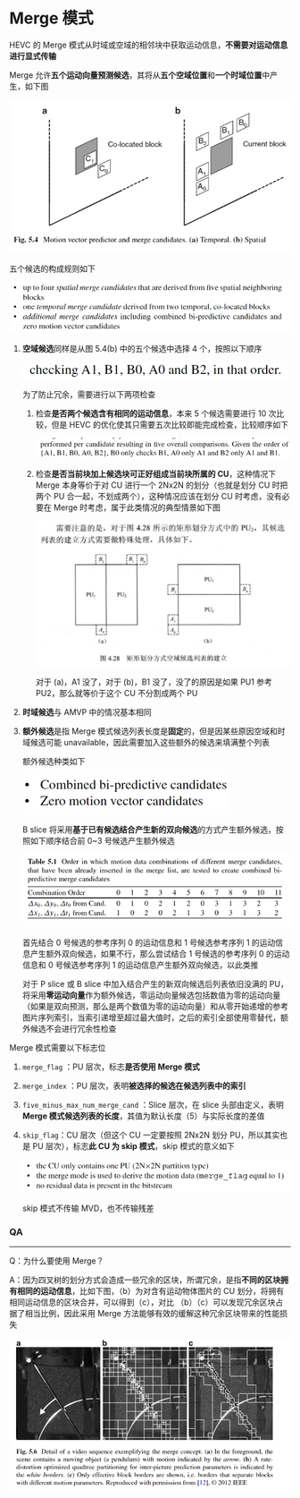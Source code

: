 # Merge 模式

HEVC 的 Merge 模式从时域或空域的相邻块中获取运动信息，**不需要对运动信息进行显式传输**

Merge 允许**五个运动向量预测候选**，其将从**五个空域位置**和**一个时域位置**中产生，如下图

![Merge%20%E6%A8%A1%E5%BC%8F%2037e040729da8416787814458f4c90106/Untitled.png](markdown_images/Untitled-1604936611656.png)

五个候选的构成规则如下

![Merge%20%E6%A8%A1%E5%BC%8F%2037e040729da8416787814458f4c90106/Untitled%201.png](markdown_images/Untitled%201-1604936611656.png)

1. **空域候选**同样是从图 5.4(b) 中的五个候选中选择 4 个，按照以下顺序

   ![Merge%20%E6%A8%A1%E5%BC%8F%2037e040729da8416787814458f4c90106/Untitled%202.png](markdown_images/Untitled%202-1604936611656.png)

   为了防止冗余，需要进行以下两项检查

   1. 检查**是否两个候选含有相同的运动信息**，本来 5 个候选需要进行 10 次比较，但是 HEVC 的优化使其只需要五次比较即能完成检查，比较顺序如下

      ![Merge%20%E6%A8%A1%E5%BC%8F%2037e040729da8416787814458f4c90106/Untitled%203.png](markdown_images/Untitled%203-1604936611656.png)

   2. 检查**是否当前块加上候选块可正好组成当前块所属的 CU**，这种情况下 Merge 本身等价于对 CU 进行一个 2Nx2N 的划分（也就是划分 CU 时把两个 PU 合一起，不划成两个），这种情况应该在划分 CU 时考虑，没有必要在 Merge 时考虑，属于此类情况的典型情景如下图

      ![Merge%20%E6%A8%A1%E5%BC%8F%2037e040729da8416787814458f4c90106/Untitled%204.png](markdown_images/Untitled%204-1604936611656.png)

      对于 (a)，A1 没了，对于 (b)，B1 没了，没了的原因是如果 PU1 参考 PU2，那么就等价于这个 CU 不分割成两个 PU

2. **时域候选**与 AMVP 中的情况基本相同

3. **额外候选**是指 Merge 模式候选列表长度是**固定**的，但是因某些原因空域和时域候选可能 unavailable，因此需要加入这些额外的候选来填满整个列表

   额外候选种类如下

   ![Merge%20%E6%A8%A1%E5%BC%8F%2037e040729da8416787814458f4c90106/Untitled%205.png](markdown_images/Untitled%205-1604936611656.png)

   B slice 将采用**基于已有候选结合产生新的双向候选**的方式产生额外候选，按照如下顺序结合前 0~3 号候选产生额外候选

   ![Merge%20%E6%A8%A1%E5%BC%8F%2037e040729da8416787814458f4c90106/Untitled%206.png](markdown_images/Untitled%206-1604936611656.png)

   首先结合 0 号候选的参考序列 0 的运动信息和 1 号候选参考序列 1 的运动信息产生额外双向候选，如果不行，那么尝试结合 1 号候选的参考序列 0 的运动信息和 0 号候选参考序列 1 的运动信息产生额外双向候选，以此类推

   对于 P slice 或 B slice 中加入结合产生的新双向候选后列表依旧没满的 PU，将采用**零运动向量**作为额外候选，零运动向量候选包括数值为零的运动向量（如果是双向预测，那么是两个数值为零的运动向量）和从零开始递增的参考图片序列索引，当索引递增至超过最大值时，之后的索引全部使用零替代，额外候选不会进行冗余性检查

Merge 模式需要以下标志位

1. `merge_flag` ：PU 层次，标志**是否使用 Merge 模式**

2. `merge_index` ：PU 层次，表明**被选择的候选在候选列表中的索引**

3. `five_minus_max_num_merge_cand` ：Slice 层次，在 slice 头部由定义，表明 **Merge 模式候选列表的长度**，其值为默认长度（5）与实际长度的差值

4. `skip_flag`：CU 层次（但这个 CU 一定要按照 2Nx2N 划分 PU，所以其实也是 PU 层次），标志**此 CU 为 skip 模式**，skip 模式的意义如下

   ![Merge%20%E6%A8%A1%E5%BC%8F%2037e040729da8416787814458f4c90106/Untitled%207.png](markdown_images/Untitled%207-1604936611656.png)

   skip 模式不传输 MVD，也不传输残差

### QA

---

Q：为什么要使用 Merge？

A：因为四叉树的划分方式会造成一些冗余的区块，所谓冗余，是指**不同的区块拥有相同的运动信息**，比如下图，（b）为对含有运动物体图片的 CU 划分，将拥有相同运动信息的区块合并，可以得到（c），对比 （b）（c）可以发现冗余区块占据了相当比例，因此采用 Merge 方法能够有效的缓解这种冗余区块带来的性能损失

![Merge%20%E6%A8%A1%E5%BC%8F%2037e040729da8416787814458f4c90106/Untitled%208.png](markdown_images/Untitled%208.png)